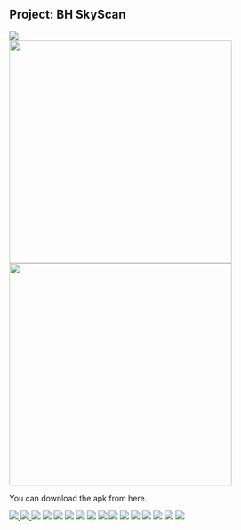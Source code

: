 
## Project: BH SkyScan
<img src="Icon.png"><br/>
<img src="images/illustration_1.png" height=400px;>
<img src="images/illustration_2.jpg" height=400px;>
<p>You can download the apk from here. </p>
<a href="release/app-release_V0.1.02.apk">
	<img src="images/apk-file-format.png">
</a>
<a href="https://youtu.be/MkpJGjgM794" target="_blank">
	<img src="images/video_for_demo.png">
</a>

<img src="images/Slide01.png">
<img src="images/Slide02.png">
<img src="images/Slide03.png">
<img src="images/Slide04.png">
<img src="images/Slide05.png">
<img src="images/Slide06.png">
<img src="images/Slide07.png">
<img src="images/Slide08.png">
<img src="images/Slide09.png">
<img src="images/Slide10.png">
<img src="images/Slide11.png">
<img src="images/Slide12.png">
<img src="images/Slide13.png">
<img src="images/Slide14.png">
